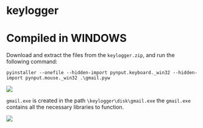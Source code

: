 # keylogger

# Compiled in WINDOWS
  Download and extract the files from the `keylogger.zip`, and run the following command:
  
    pyinstaller --onefile --hidden-import pynput.keyboard._win32 --hidden-import pynput.mouse._win32 .\gmail.pyw
  
  ![](https://i.imgur.com/6kw0uBV.png)
  
  `gmail.exe` is created in the path `\keylogger\disk\gmail.exe` the `gmail.exe` contains all the necessary libraries to function.
  
  ![](https://i.imgur.com/6kw0uBV.png)
